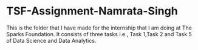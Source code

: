 # TSF-Assignment-Namrata-Singh
This is the folder that I have made for the internship that I am doing at The Sparks Foundation. It consists of three tasks i.e., Task 1,Task 2 and Task 5 of Data Science and Data Analytics.
